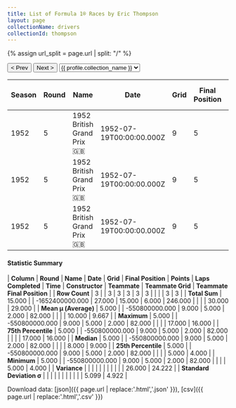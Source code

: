 ```yaml
---
title: List of Formula 1® Races by Eric Thompson
layout: page
collectionName: drivers
collectionId: thompson
---
```


{% assign url_split = page.url | split: "/" %}
<div id="collection-navigation">
<button onclick="selector.options[selector.selectedIndex-1].value && (window.location = selector.options[selector.selectedIndex-1].value);">&lt; Prev</button>
<button onclick="selector.options[selector.selectedIndex+1].value && (window.location = selector.options[selector.selectedIndex+1].value);">Next &gt;</button>
<select id="selector" onchange="this.options[this.selectedIndex].value && (window.location = this.options[this.selectedIndex].value);">
  {% for collectionId in site.data[page.collectionName].refs %}
    {% if collectionId == page.collectionId %}
      {% assign selected = "selected" %}
    {% else %}
      {% assign selected = "" %}
    {% endif %}
    {% assign profile = site.data[page.collectionName][collectionId].profile %}
    <option value="/f1/{{ page.collectionName }}/{{ collectionId }}/{{ url_split[4] }}" {{ selected }}>{{ profile.collection_name }}</option>
  {% endfor %}
</select>
</div>

| Season | Round | Name | Date | Grid | Final Position | Points | Laps Completed | Time | Constructor | Teammate | Teammate Grid | Teammate Final Position |
|--|--|--|--|--|--|--|--|--|--|--|--|--|
| 1952 | 5 | 1952 British Grand Prix 🇬🇧 | 1952-07-19T00:00:00.000Z | 9 | 5 | 2.0 | 82 |   | Connaught 🇬🇧 | [Dennis Poore 🇬🇧](/f1/drivers/poore) | 8 | 4 |
| 1952 | 5 | 1952 British Grand Prix 🇬🇧 | 1952-07-19T00:00:00.000Z | 9 | 5 | 2.0 | 82 |   | Connaught 🇬🇧 | [Ken Downing 🇬🇧](/f1/drivers/downing) | 5 | 9 |
| 1952 | 5 | 1952 British Grand Prix 🇬🇧 | 1952-07-19T00:00:00.000Z | 9 | 5 | 2.0 | 82 |   | Connaught 🇬🇧 | [Kenneth McAlpine 🇬🇧](/f1/drivers/mcalpine) | 17 | 16 |

#### Statistic Summary

| **Column** | **Round** | **Name** | **Date** | **Grid** | **Final Position** | **Points** | **Laps Completed** | **Time** | **Constructor** | **Teammate** | **Teammate Grid** | **Teammate Final Position** |
| **Row Count** | 3 |  | 3 | 3 | 3 | 3 | 3 |  |  |  | 3 | 3 |
| **Total Sum** | 15.000 |  | -1652400000.000 | 27.000 | 15.000 | 6.000 | 246.000 |  |  |  | 30.000 | 29.000 |
| **Mean μ (Average)** | 5.000 |  | -550800000.000 | 9.000 | 5.000 | 2.000 | 82.000 |  |  |  | 10.000 | 9.667 |
| **Maximum** | 5.000 |  | -550800000.000 | 9.000 | 5.000 | 2.000 | 82.000 |  |  |  | 17.000 | 16.000 |
| **75th Percentile** | 5.000 |  | -550800000.000 | 9.000 | 5.000 | 2.000 | 82.000 |  |  |  | 17.000 | 16.000 |
| **Median** | 5.000 |  | -550800000.000 | 9.000 | 5.000 | 2.000 | 82.000 |  |  |  | 8.000 | 9.000 |
| **25th Percentile** | 5.000 |  | -550800000.000 | 9.000 | 5.000 | 2.000 | 82.000 |  |  |  | 5.000 | 4.000 |
| **Minimum** | 5.000 |  | -550800000.000 | 9.000 | 5.000 | 2.000 | 82.000 |  |  |  | 5.000 | 4.000 |
| **Variance** |  |  |  |  |  |  |  |  |  |  | 26.000 | 24.222 |
| **Standard Deviation σ** |  |  |  |  |  |  |  |  |  |  | 5.099 | 4.922 |

Download data: [json]({{ page.url | replace:'.html','.json' }}), [csv]({{ page.url | replace:'.html','.csv' }})
